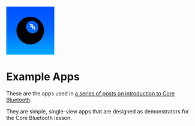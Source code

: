 ![Icon](icon.png)

Example Apps
=
These are the apps used in [a series of posts on introduction to Core Bluetooth](https://littlegreenviper.com/series/bluetooth/).

They are simple, single-view apps that are designed as demonstrators for the Core Bluetooth lesson.
